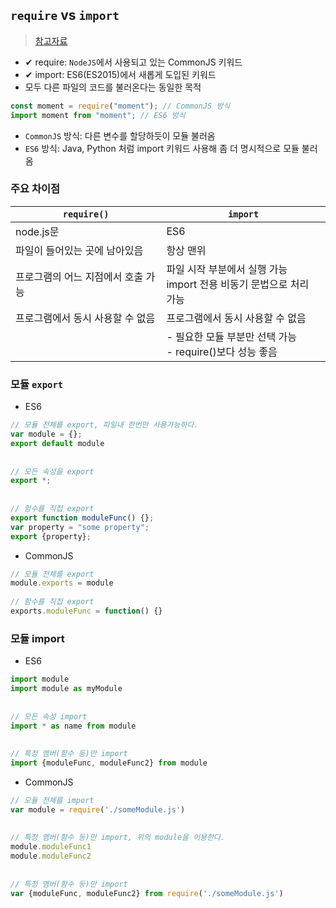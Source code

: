 ## `require` vs `import`
> [참고자료](https://inpa.tistory.com/entry/NODE-%F0%9F%93%9A-require-%E2%9A%94%EF%B8%8F-import-CommonJs%EC%99%80-ES6-%EC%B0%A8%EC%9D%B4-1)

- ✔ require: `NodeJS`에서 사용되고 있는 CommonJS 키워드
- ✔ import: ES6(ES2015)에서 새롭게 도입된 키워드
- 모두 다른 파일의 코드를 불러온다는 동일한 목적


```javascript
const moment = require("moment"); // CommonJS 방식
import moment from "moment"; // ES6 방식
```

- `CommonJS` 방식: 다른 변수를 할당하듯이 모듈 불러옴
- `ES6` 방식: Java, Python 처럼 import 키워드 사용해 좀 더 명시적으로 모듈 불러옴

### 주요 차이점
|`require()`|`import`|
|-----------|-----------|
|node.js문|ES6|
|파일이 들어있는 곳에 남아있음|항상 맨위|
|프로그램의 어느 지점에서 호출 가능|파일 시작 부분에서 실행 가능 <br> import 전용 비동기 문법으로 처리 가능|
|프로그램에서 동시 사용할 수 없음|프로그램에서 동시 사용할 수 없음|
||- 필요한 모듈 부분만 선택 가능 <br>- require()보다 성능 좋음|

### 모듈 `export`
- ES6


```javascript
// 모듈 전체를 export, 파일내 한번만 사용가능하다.
var module = {};
export default module
 
 
// 모든 속성을 export
export *;
 
 
// 함수를 직접 export
export function moduleFunc() {};
var property = "some property";
export {property};
```
- CommonJS
```javascript
// 모듈 전체를 export
module.exports = module
 
// 함수를 직접 export
exports.moduleFunc = function() {}
```

### 모듈 import
- ES6


```javascript
import module
import module as myModule
 
 
// 모든 속성 import
import * as name from module
 
 
// 특정 멤버(함수 등)만 import
import {moduleFunc, moduleFunc2} from module
```
- CommonJS


```javascript
// 모듈 전체를 import
var module = require('./someModule.js')
 
 
// 특정 멤버(함수 등)만 import, 위의 module을 이용한다.
module.moduleFunc1
module.moduleFunc2
 
 
// 특정 멤버(함수 등)만 import
var {moduleFunc, moduleFunc2} from require('./someModule.js')
```
